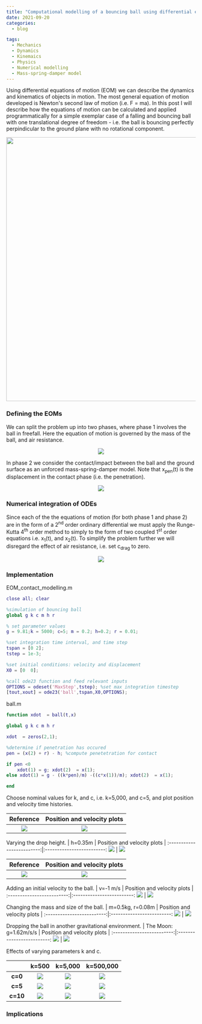 ```yaml
---
title: "Computational modelling of a bouncing ball using differential equations of motion"
date: 2021-09-20
categories:
  - blog

tags:
  - Mechanics
  - Dynamics
  - Kinemaics
  - Physics
  - Numerical modelling
  - Mass-spring-damper model 
---
```



Using differential equations of motion (EOM) we can describe the dynamics and kinematics of objects in motion. The most general equation of motion developed is Newton's second law of motion (i.e. F = ma). In this post I will describe how the equations of motion can be calculated and applied programmatically for a simple exemplar case of a falling and bouncing ball with one translational degree of freedom - i.e. the ball is bouncing perfectly perpindicular to the ground plane with no rotational component. 

<p align="center">
  <img src="/assets/images/EOM-contact-modelling/Bouncing ball.gif" width="700">
</p>

### Defining the EOMs
We can split the problem up into two phases, where phase 1 involves the ball in freefall. Here the equation of motion is governed by the mass of the ball, and air resistance.

<p align="center">
  <img src="/assets/images/EOM-contact-modelling/EOMs1.jpg">
</p>

In phase 2 we consider the contact/impact between the ball and the ground surface as an unforced mass-spring-damper model. Note that x<sub>pen</sub>(t) is the displacement in the contact phase (i.e. the penetration).


<p align="center">
  <img src="/assets/images/EOM-contact-modelling/EOMs2.jpg">
</p>


### Numerical integration of ODEs
Since each of the the equations of motion (for both phase 1 and phase 2) are in the form of a 2<sup>nd</sup> order ordinary differential we must apply the Runge-Kutta 4<sup>th</sup> order method to simply to the form of two coupled 1<sup>st</sup> order equations i.e. x<sub>1</sub>(t), and x<sub>2</sub>(t). To simplify the problem further we will disregard the effect of air resistance, i.e. set c<sub>drag</sub> to zero.

<p align="center">
  <img src="/assets/images/EOM-contact-modelling/RungeKutta.png">
</p>


### Implementation

EOM_contact_modelling.m
```matlab
close all; clear

%simulation of bouncing ball
global g k c m h r

% set parameter values
g = 9.81;k = 5000; c=5; m = 0.2; h=0.2; r = 0.01;

%set integration time interval, and time step
tspan = [0 2];
tstep = 1e-3;

%set initial conditions: velocity and displacement
X0 = [0  0];

%call ode23 function and feed relevant inputs
OPTIONS = odeset('MaxStep',tstep); %set max integration timestep
[tout,xout] = ode23('ball',tspan,X0,OPTIONS);

```

ball.m
```matlab
function xdot  = ball(t,x)

global g k c m h r

xdot  = zeros(2,1);

%determine if penetration has occured
pen = (x(2) + r) - h; %compute penetetration for contact

if pen <0 
    xdot(1) = g; xdot(2)  = x(1);
else xdot(1) = g - ((k*pen)/m) -((c*x(1))/m); xdot(2)  = x(1);

end

```

Choose nominal values for k, and c, i.e. k=5,000, and c=5, and plot position and velocity time histories.

|  Reference  |  Position and velocity plots |
:-------------------------:|:-------------------------:
![](/assets/images/EOM-contact-modelling/k5000c5.gif)  | ![](/assets/images/EOM-contact-modelling/k5000c5.png)

Varying the drop height.
|  h=0.35m  |  Position and velocity plots |
:-------------------------:|:-------------------------:
![](/assets/images/EOM-contact-modelling/k5000c5h0.35.gif)  |  ![](/assets/images/EOM-contact-modelling/k5000c5h0.35.png) 

|  Reference  |  Position and velocity plots |
:-------------------------:|:-------------------------:
![](/assets/images/EOM-contact-modelling/k5000c5.gif)  | ![](/assets/images/EOM-contact-modelling/k5000c5.png)

Adding an initial velocity to the ball.
|  v=-1 m/s  |  Position and velocity plots |
:-------------------------:|:-------------------------:
![](/assets/images/EOM-contact-modelling/k5000c5v-1.gif)  |  ![](/assets/images/EOM-contact-modelling/k5000c5v-1.png) 

Changing the mass and size of the ball.
|  m=0.5kg, r=0.08m  |  Position and velocity plots |
:-------------------------:|:-------------------------:
![](/assets/images/EOM-contact-modelling/k5000c5m0.5r0.08.gif)  |  ![](/assets/images/EOM-contact-modelling/k5000c5m0.5r0.08.png) 

Dropping the ball in another gravitational environment.
|  The Moon: g=1.62m/s/s  |  Position and velocity plots |
:-------------------------:|:-------------------------:
![](/assets/images/EOM-contact-modelling/k5000c5g1.62.gif)  |  ![](/assets/images/EOM-contact-modelling/k5000c5g1.62.png) 


Effects of varying parameters k and c.

|         |     k=500 |     k=5,000 |     k=500,000 |
:-------------------------:|:-------------------------:|:-------------------------:|:-------------------------:
| **c=0**  |  ![](/assets/images/EOM-contact-modelling/k500c0.gif)  |  ![](/assets/images/EOM-contact-modelling/k5000c0.gif) |  ![](/assets/images/EOM-contact-modelling/k500000c0.gif) |
| **c=5**  |  ![](/assets/images/EOM-contact-modelling/k500c5.gif)  |  ![](/assets/images/EOM-contact-modelling/k5000c5.gif) | ![](/assets/images/EOM-contact-modelling/k500000c5.gif) | 
| **c=10** |  ![](/assets/images/EOM-contact-modelling/k500c10.gif)  |  ![](/assets/images/EOM-contact-modelling/k5000c10.gif) |  ![](/assets/images/EOM-contact-modelling/k500000c10.gif) |

### Implications









